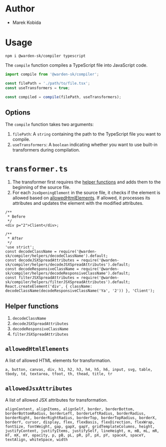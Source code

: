 # Author
- Marek Kobida

# Usage

`npm i @warden-sk/compiler typescript`

The `compile` function compiles a TypeScript file into JavaScript code.

```ts
import compile from '@warden-sk/compiler';

const filePath = './path/to/file.tsx';
const useTransformers = true;

const compiled = compile(filePath, useTransformers);
```

## Options

The `compile` function takes two arguments:

1. `filePath`: A `string` containing the path to the TypeScript file you want to compile.
2. `useTransformers`: A `boolean` indicating whether you want to use built-in transformers during compilation.

# `transformer.ts`

1. The transformer first requires the [helper functions](#helper-functions) and adds them to the beginning of the source file.
2. For each `JsxOpeningElement` in the source file, it checks if the element is allowed based on [allowedHtmlElements](#allowedhtmlelements). If allowed, it processes its attributes and updates the element with the modified attributes.

```tsx
/**
 * Before
 */
<div p="2">Client</div>;

/**
 * After
 */
'use strict';
const decodeClassName = require('@warden-sk/compiler/helpers/decodeClassName').default;
const decodeJSXSpreadAttributes = require('@warden-sk/compiler/helpers/decodeJSXSpreadAttributes').default;
const decodeResponsiveClassName = require('@warden-sk/compiler/helpers/decodeResponsiveClassName').default;
const filterJSXSpreadAttributes = require('@warden-sk/compiler/helpers/filterJSXSpreadAttributes').default;
React.createElement('div', { className: decodeClassName(decodeResponsiveClassName('Ya', '2')) }, 'Client');
```

## Helper functions

1. `decodeClassName`
2. `decodeJSXSpreadAttributes`
3. `decodeResponsiveClassName`
4. `filterJSXSpreadAttributes`

## `allowedHtmlElements`

A list of allowed HTML elements for transformation.

`a, button, canvas, div, h1, h2, h3, h4, h5, h6, input, svg, table, tbody, td, textarea, tfoot, th, thead, title, tr`

## `allowedJsxAttributes`

A list of allowed JSX attributes for transformation.

`alignContent, alignItems, alignSelf, border, borderBottom, borderBottomRadius, borderLeft, borderLeftRadius, borderRadius, borderRight, borderRightRadius, borderTop, borderTopRadius, borderX, borderY, cursor, display, flex, flexBasis, flexDirection, flexWrap, fontSize, fontWeight, gap, gapX, gapY, gridTemplateColumns, height, justifyContent, justifyItems, justifySelf, lineHeight, m, mB, mL, mR, mT, mX, mY, opacity, p, pB, pL, pR, pT, pX, pY, spaceX, spaceY, textAlign, whiteSpace, width`
